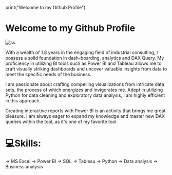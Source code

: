 print("Welcome to my Github Profile")
# Welcome to my Github Profile

![ss](https://user-images.githubusercontent.com/113992933/226815822-51c3df94-f925-480f-8b2c-fabab05885ff.gif)

With a wealth of 1.8 years in the engaging field of industrial consulting, I possess a solid foundation in dash-boarding, analytics and DAX Query. My proficiency in utilizing BI tools such as Power BI and Tableau allows me to craft visually striking dashboards and uncover valuable insights from data to meet the specific needs of the business.

I am passionate about crafting compelling visualizations from intricate data sets, the process of which energizes and invigorates me. Adept in utilizing Python for data cleaning and exploratory data analysis, I am highly efficient in this approach.

Creating interactive reports with Power BI is an activity that brings me great pleasure. I am always eager to expand my knowledge and master new DAX queries within the tool, as it's one of my favorite tool.

# 💻Skills:
→ MS Excel
→ Power BI
→ SQL
→ Tableau
→ Python
→ Data analysis
→ Business analysis
